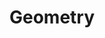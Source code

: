 ---
layout: toctree
title: Geometry
permalink: /blog/maths/geom/
parent: /blog/maths/


enumerate_grand_children: true

---